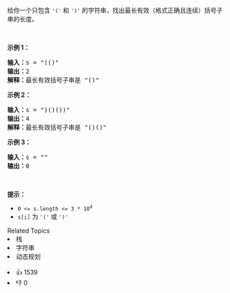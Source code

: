 <p>给你一个只包含 <code>'('</code> 和 <code>')'</code> 的字符串，找出最长有效（格式正确且连续）括号子串的长度。</p>

<p> </p>

<div class="original__bRMd">
<div>
<p><strong>示例 1：</strong></p>

<pre>
<strong>输入：</strong>s = "(()"
<strong>输出：</strong>2
<strong>解释：</strong>最长有效括号子串是 "()"
</pre>

<p><strong>示例 2：</strong></p>

<pre>
<strong>输入：</strong>s = ")()())"
<strong>输出：</strong>4
<strong>解释：</strong>最长有效括号子串是 "()()"
</pre>

<p><strong>示例 3：</strong></p>

<pre>
<strong>输入：</strong>s = ""
<strong>输出：</strong>0
</pre>

<p> </p>

<p><strong>提示：</strong></p>

<ul>
	<li><code>0 <= s.length <= 3 * 10<sup>4</sup></code></li>
	<li><code>s[i]</code> 为 <code>'('</code> 或 <code>')'</code></li>
</ul>
</div>
</div>
<div><div>Related Topics</div><div><li>栈</li><li>字符串</li><li>动态规划</li></div></div><br><div><li>👍 1539</li><li>👎 0</li></div>